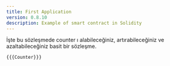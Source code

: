 ```yaml
---
title: First Application
version: 0.8.10
description: Example of smart contract in Solidity
---
```


İşte bu sözleşmede counter ı alabileceğiniz, artırabileceğiniz ve azaltabileceğiniz basit bir sözleşme.

```solidity
{{{Counter}}}
```
